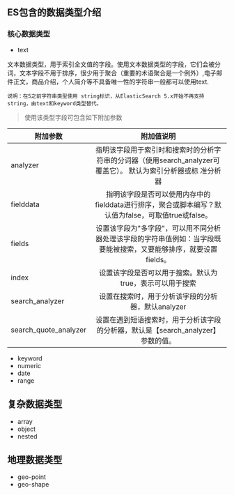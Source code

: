 ## ES包含的数据类型介绍

### 核心数据类型

* text

文本数据类型，用于索引全文值的字段。使用文本数据类型的字段，它们会被分词，文本字段不用于排序，很少用于聚合（重要的术语聚合是一个例外）,电子邮件正文，商品介绍，个人简介等不具备唯一性的字符串一般都可以使用text.

```
说明：在5之前字符串类型使用 string标识，从ElasticSearch 5.x开始不再支持string，由text和keyword类型替代。
```
> 使用该类型字段可包含如下附加参数

附加参数|附加值说明
--|:--:
analyzer|指明该字段用于索引时和搜索时的分析字符串的分词器（使用search_analyzer可覆盖它）。 默认为索引分析器或标 准分析器
fielddata|指明该字段是否可以使用内存中的fielddata进行排序，聚合或脚本编写？默认值为false，可取值true或false。
fields|设置该字段为"多字段"，可以用不同分析器处理该字段的字符串值例如：当字段既要能被搜索，又要能够排序，就要设置fields。
index|设置该字段是否可以用于搜索。默认为true，表示可以用于搜索
search_analyzer|设置在搜索时，用于分析该字段的分析器，默认analyzer
search_quote_analyzer|设置在遇到短语搜索时，用于分析该字段的分析器，默认是【search_analyzer】参数的值。

* keyword
* numeric
* date
* range
## 复杂数据类型

* array
* object
* nested

## 地理数据类型

* geo-point
* geo-shape
